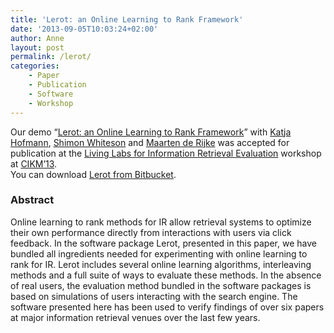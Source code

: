 ```yaml
---
title: 'Lerot: an Online Learning to Rank Framework'
date: '2013-09-05T10:03:24+02:00'
author: Anne
layout: post
permalink: /lerot/
categories:
    - Paper
    - Publication
    - Software
    - Workshop
---
```


Our demo “[Lerot: an Online Learning to Rank Framework](/assets/2013/09/cikm-livinglab-2013-lerot.pdf)” with [Katja Hofmann](http://khofm.wordpress.com/), [Shimon Whiteson](http://staff.science.uva.nl/~whiteson/Shimon_Whiteson/Home.html) and [Maarten de Rijke](http://staff.science.uva.nl/~mdr/) was accepted for publication at the [Living Labs for Information Retrieval Evaluation](http://ll2013.dcu.ie/) workshop at [CIKM’13](http://www.cikm2013.org/).  
You can download [Lerot from Bitbucket](https://bitbucket.org/ilps/lerot).

### Abstract

Online learning to rank methods for IR allow retrieval systems to optimize their own performance directly from interactions with users via click feedback. In the software package Lerot, presented in this paper, we have bundled all ingredients needed for experimenting with online learning to rank for IR. Lerot includes several online learning algorithms, interleaving methods and a full suite of ways to evaluate these methods. In the absence of real users, the evaluation method bundled in the software packages is based on simulations of users interacting with the search engine. The software presented here has been used to verify findings of over six papers at major information retrieval venues over the last few years.